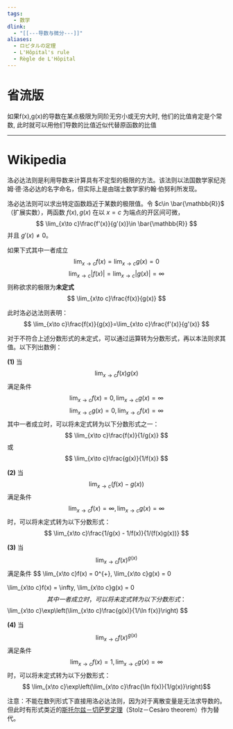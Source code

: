 ```yaml
---
tags:
  - 数学
dlink:
  - "[[---导数与微分---]]"
aliases:
  - ロピタルの定理
  - L'Hôpital's rule
  - Règle de L'Hôpital
---
```

# 省流版
如果f(x),g(x)的导数在某点极限为同阶无穷小或无穷大时, 他们的比值肯定是个常数, 此时就可以用他们导数的比值近似代替原函数的比值

---
# Wikipedia
洛必达法则是利用导数来计算具有不定型的极限的方法。该法则以法国数学家纪尧姆·德·洛必达的名字命名，但实际上是由瑞士数学家约翰·伯努利所发现。

洛必达法则可以求出特定函数趋近于某数的极限值。令 $c\in \bar{\mathbb{R}}$（扩展实数），两函数 $f(x), g(x)$ 在以 $x=c$ 为端点的开区间可微，
$$
\lim_{x\to c}\frac{f'(x)}{g'(x)}\in \bar{\mathbb{R}}
$$
并且 $g'(x)\neq 0$。

如果下式其中一者成立
$$
\lim_{x\to c}f(x)=\lim_{x\to c}g(x)=0
$$
$$
\lim_{x\to c}|f(x)|=\lim_{x\to c}|g(x)|=\infty
$$
则称欲求的极限为**未定式** 
$$
\lim_{x\to c}\frac{f(x)}{g(x)}
$$


此时洛必达法则表明：
$$
\lim_{x\to c}\frac{f(x)}{g(x)}=\lim_{x\to c}\frac{f'(x)}{g'(x)}
$$

对于不符合上述分数形式的未定式，可以通过运算转为分数形式，再以本法则求其值。以下列出数例：



**(1)** 当
$$
\lim_{x\to c}f(x)g(x)
$$
满足条件
$$
\lim_{x\to c}f(x) = 0, \lim_{x\to c}g(x) = \infty
$$
$$
\lim_{x\to c}g(x) = 0, \lim_{x\to c}f(x) = \infty
$$
其中一者成立时，可以将未定式转为以下分数形式之一：
$$
\lim_{x\to c}\frac{f(x)}{1/g(x)}
$$
或
$$
\lim_{x\to c}\frac{g(x)}{1/f(x)}
$$

**(2)** 当
$$
\lim_{x\to c}(f(x)-g(x))
$$
满足条件
$$
\lim_{x\to c}f(x) = \infty, \lim_{x\to c}g(x) = \infty
$$
时，可以将未定式转为以下分数形式：
$$
\lim_{x\to c}\frac{1/g(x) - 1/f(x)}{1/(f(x)g(x))}
$$

**(3)** 当
$$
\lim_{x\to c}f(x)^{g(x)}
$$
满足条件
$$
\lim_{x\to c}f(x) = 0^{+}, \lim_{x\to c}g(x) = 0

\lim_{x\to c}f(x) = \infty, \lim_{x\to c}g(x) = 0
$$
其中一者成立时，可以将未定式转为以下分数形式：
$$
\lim_{x\to c}\exp\left(\lim_{x\to c}\frac{g(x)}{1/\ln f(x)}\right)
$$

**(4)** 当 
$$
\lim_{x\to c}f(x)^{g(x)}
$$
满足条件
$$
\lim_{x\to c}f(x) = 1, \lim_{x\to c}g(x) = \infty
$$
时，可以将未定式转为以下分数形式：
$$
\lim_{x\to c}\exp\left(\lim_{x\to c}\frac{\ln f(x)}{1/g(x)}\right)$$


注意：不能在数列形式下直接用洛必达法则，因为对于离散变量是无法求导数的。但此时有形式类近的[斯托尔兹－切萨罗定理](https://zh.wikipedia.org/wiki/%E6%96%AF%E6%89%98%E5%B0%94%E5%85%B9%EF%BC%8D%E5%88%87%E8%90%A8%E7%BD%97%E5%AE%9A%E7%90%86 "斯托尔兹－切萨罗定理")（Stolz－Cesàro theorem）作为替代。

